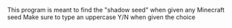 This program is meant to find the "shadow seed" when given any Minecraft seed
Make sure to type an uppercase Y/N when given the choice
